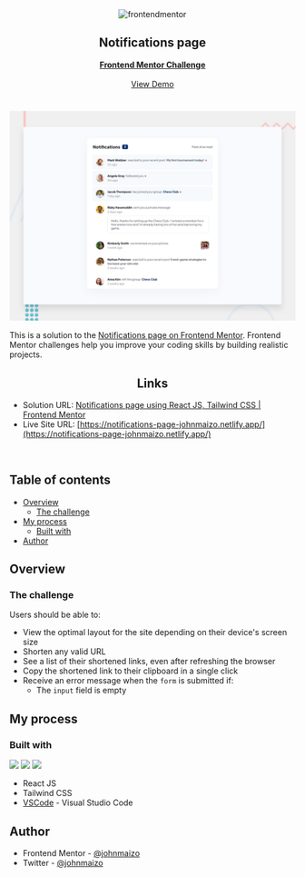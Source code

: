 <div id="top"></div>

<div align="center">

  <img src="https://www.frontendmentor.io/static/images/logo-mobile.svg" alt="frontendmentor" width="80">

  <h2 align="center">Notifications page</h2>
  <p align="center">
    <a href="https://www.frontendmentor.io/challenges/notifications-page-DqK5QAmKbC"><strong>Frontend Mentor Challenge</strong></a>
    <br />
    <br />
    <a href="https://notifications-page-johnmaizo.netlify.app/">View Demo</a>
  </p>
</div>

#

<div align="center">

![](./design/desktop-preview.jpg)

</div>

This is a solution to the [Notifications page on Frontend Mentor](https://www.frontendmentor.io/challenges/notifications-page-DqK5QAmKbC). Frontend Mentor challenges help you improve your coding skills by building realistic projects.

<h2 align="center">Links</h2>

- Solution URL: [Notifications page using React JS, Tailwind CSS | Frontend Mentor](https://www.frontendmentor.io/solutions/notifications-page-using-react-js-tailwind-css-C39vlUlN9F)
- Live Site URL: [https://notifications-page-johnmaizo.netlify.app/](https://notifications-page-johnmaizo.netlify.app/)

<br>

## Table of contents

- [Overview](#overview)
  - [The challenge](#the-challenge)
- [My process](#my-process)
  - [Built with](#built-with)
- [Author](#author)

## Overview

### The challenge

Users should be able to:

- View the optimal layout for the site depending on their device's screen size
- Shorten any valid URL
- See a list of their shortened links, even after refreshing the browser
- Copy the shortened link to their clipboard in a single click
- Receive an error message when the `form` is submitted if:
  - The `input` field is empty

## My process

### Built with

<!-- Bagdes -->

![](https://img.shields.io/badge/React-61DAFB?style=for-the-badge&logo=react&logoColor=black)
![](https://img.shields.io/badge/Tailwind%20CSS-38B2AC?style=for-the-badge&logo=tailwind-css&logoColor=white)
![](https://camo.githubusercontent.com/534d830baea352620abea385ff58cff9478e683e8449044b1ac6d8269bbbb3d1/68747470733a2f2f696d672e736869656c64732e696f2f62616467652f2d56697375616c25323053747564696f253230436f64652d3030374143433f7374796c653d666f722d7468652d626164676526266c6f676f3d76697375616c2d73747564696f2d636f6465266c6f676f436f6c6f723d7768697465)

- React JS
- Tailwind CSS
- [VSCode](https://code.visualstudio.com/) - Visual Studio Code


## Author

- Frontend Mentor - [@johnmaizo](https://www.frontendmentor.io/profile/johnmaizo)
- Twitter - [@johnmaizo](https://twitter.com/johnmaizo)